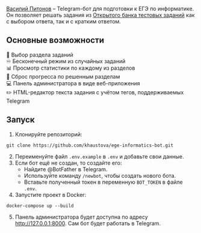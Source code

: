 [Василий Питонов](https://t.me/vaspytbot) – Telegram-бот для подготовки к ЕГЭ по информатике. Он позволяет решать задания из [Открытого банка тестовых заданий](https://ege.fipi.ru/bank) как с выбором ответа, так и с кратким ответом. 

## Основные возможности
:blue_book:  Выбор раздела заданий  
:infinity: Бесконечный режим из случайных заданий  
:bar_chart: Просмотр статистики по каждому из разделов  
:repeat: Сброс прогресса по решенным разделам  
:computer: Панель администратора в виде веб-приложения   
:pencil2: HTML-редактор текста задания с учётом тегов, поддерживаемых Telegram

## Запуск 
1. Клонируйте репозиторий:
```
git clone https://github.com/khaustova/ege-informatics-bot.git
```
2. Переименуйте файл `.env.example` в `.env` и добавьте свои данные.
3. Если бот ещё не создан, то создайте его:
   * Найдите @BotFather в Telegram.
   * Используйте команду `/newbot`, чтобы создать нового бота.
   * Вставьте полученный токен в переменную `BOT_TOKEN` в файле `.env`. 
4. Запустите проект в Docker:
```
docker-compose up --build
```
5. Панель администратора будет доступна по адресу http://127.0.0.1:8000. Сам бот будет работать в Telegram.

